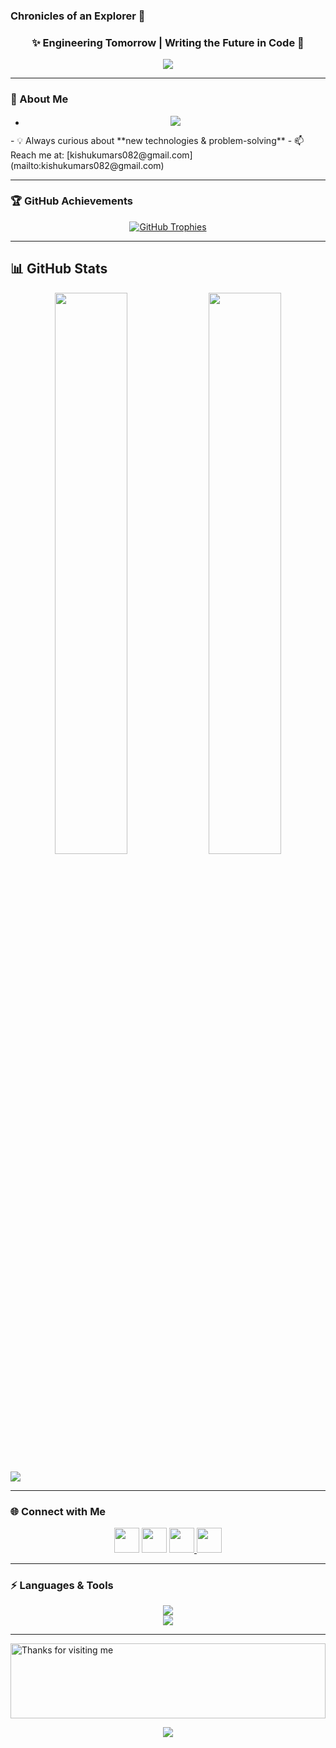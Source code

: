 ### Chronicles of an Explorer 🌌
<h3 align="center">✨ Engineering Tomorrow | Writing the Future in Code 🚀</h3>

<p align="center">
  <img src="https://readme-typing-svg.herokuapp.com/?lines=A%20Coder’s%20Odyssey%20🌍;Not%20a%20FrameWorker%20-%20A%20Software%20Engineer%20from%20India;Skilled%20in%20Js%20/%20Ts%20/%20Py;Typing%20Speed%20:%2050%20WPM%20⌨️;Always%20Exploring%20New%20Technologies%20🚀&center=true&width=850&height=50&pause=1200&color=00C2FF&vCenter=true&size=22&font=Fira%20Code">
</p> 

---

### 🌱 About Me  
- <p align="center">
  <img src="https://readme-typing-svg.herokuapp.com/?lines=🔥%20FullStack%20Engineer%20(MERN)%20%26%20DSA%20Explorer&center=true&width=600&height=40&size=20&color=00C2FF&pause=1000&vCenter=true&font=Fira+Code" />
</p>
- 💡 Always curious about **new technologies & problem-solving**  
- 📫 Reach me at: [kishukumars082@gmail.com](mailto:kishukumars082@gmail.com)

---

### 🏆 GitHub Achievements  
<p align="center">
  <a href="https://github.com/ryo-ma/github-profile-trophy">
    <img src="https://github-profile-trophy.vercel.app/?username=kishukumar07&theme=radical&margin-w=10&margin-h=10" alt="GitHub Trophies" />
  </a>
</p>

---

## 📊 GitHub Stats
<p align="center">
  <img width="48%" src="https://github-readme-stats.vercel.app/api/top-langs/?username=kishukumar07&layout=compact&theme=tokyonight" />
  <img width="48%" src="https://github-readme-streak-stats.herokuapp.com/?user=kishukumar07&theme=tokyonight" />
</p>

![](https://visitcount.itsvg.in/api?id=kishukumar07&label=Profile%20Views&color=12&icon=5&pretty=true&count=500)

---

### 🌐 Connect with Me  
<p align="center">
  <a href="https://twitter.com/kishukumar07" target="_blank"><img src="https://skillicons.dev/icons?i=twitter" height="40"/></a>
  <a href="https://linkedin.com/in/kishu-kumar-sahu" target="_blank"><img src="https://skillicons.dev/icons?i=linkedin" height="40"/></a>
  <a href="https://leetcode.com/kishu_kumar" target="_blank">
  <img src="https://img.shields.io/badge/LeetCode-FFA116?style=flat&logo=leetcode&logoColor=white" height="40"/>
</a>
  <a href="https://discord.gg/niket_sahu07_53604" target="_blank"><img src="https://skillicons.dev/icons?i=discord" height="40"/></a>
</p>

---

### ⚡ Languages & Tools  
<p align="center">
  <img src="https://skillicons.dev/icons?i=html,css,js,ts,react,nodejs,express,mongodb,mysql,nestjs" /><br/>
  <img src="https://skillicons.dev/icons?i=java,c,git,aws,tailwind,figma,postman,photoshop,jest,mocha" />
</p>

---

<img height="120" alt="Thanks for visiting me" width="100%" src="https://raw.githubusercontent.com/BrunnerLivio/brunnerlivio/master/images/marquee.svg" />
<p align="center">
  <img src="https://capsule-render.vercel.app/api?type=waving&color=gradient&height=60&section=footer&width=100"/>
</p>
